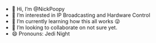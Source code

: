 - 👋 Hi, I’m @NickPoopy
- 👀 I’m interested in IP Broadcasting and Hardware Control
- 🌱 I’m currently learning how this all works 😜
- 💞️ I’m looking to collaborate on not sure yet.
- 😄 Pronouns: Jedi Night 


